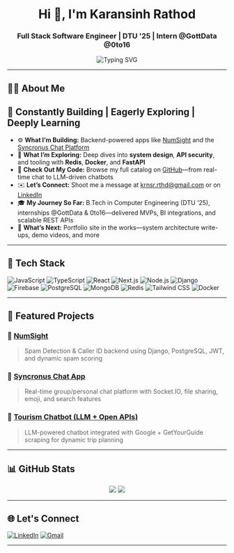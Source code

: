 <h1 align="center">Hi 👋, I'm Karansinh Rathod</h1>
<h3 align="center">Full Stack Software Engineer | DTU '25 | Intern @GottData @0to16</h3>

<p align="center">
  <img src="https://readme-typing-svg.herokuapp.com?font=Fira+Code&duration=2500&pause=1000&center=true&vCenter=true&width=435&lines=Building+scalable+web+apps;Lover+of+clean+architecture;Open+to+SDE+roles+%F0%9F%9A%80" alt="Typing SVG" />
</p>

---

## 🧑‍💻 About Me

## 🚀 Constantly Building | Eagerly Exploring | Deeply Learning

- ⚙️ **What I’m Building:** Backend-powered apps like [NumSight](https://github.com/K2R-krn/NumSight) and the [Syncronus Chat Platform](https://github.com/K2R-krn/Syncronus-project)  
- 📖 **What I’m Exploring:** Deep dives into **system design**, **API security**, and tooling with **Redis**, **Docker**, and **FastAPI**  
- 🔗 **Check Out My Code:** Browse my full catalog on [GitHub](https://github.com/K2R-krn)—from real-time chat to LLM-driven chatbots  
- ✉️ **Let’s Connect:** Shoot me a message at [krnsr.rthd@gmail.com](mailto:krnsr.rthd@gmail.com) or on [LinkedIn](https://www.linkedin.com/in/karansinhrathod)  
- 🎓 **My Journey So Far:** B.Tech in Computer Engineering (DTU ’25), internships @GottData & 0to16—delivered MVPs, BI integrations, and scalable REST APIs  
- 🌱 **What’s Next:** Portfolio site in the works—system architecture write-ups, demo videos, and more  



---

## 🚀 Tech Stack

![JavaScript](https://img.shields.io/badge/-JavaScript-black?style=flat-square&logo=javascript)
![TypeScript](https://img.shields.io/badge/-TypeScript-black?style=flat-square&logo=typescript)
![React](https://img.shields.io/badge/-React-black?style=flat-square&logo=react)
![Next.js](https://img.shields.io/badge/-Next.js-black?style=flat-square&logo=next.js)
![Node.js](https://img.shields.io/badge/-Node.js-black?style=flat-square&logo=node.js)
![Django](https://img.shields.io/badge/-Django-black?style=flat-square&logo=django)
![Firebase](https://img.shields.io/badge/-Firebase-black?style=flat-square&logo=firebase)
![PostgreSQL](https://img.shields.io/badge/-PostgreSQL-black?style=flat-square&logo=postgresql)
![MongoDB](https://img.shields.io/badge/-MongoDB-black?style=flat-square&logo=mongodb)
![Redis](https://img.shields.io/badge/-Redis-black?style=flat-square&logo=redis)
![Tailwind CSS](https://img.shields.io/badge/-TailwindCSS-black?style=flat-square&logo=tailwindcss)
![Docker](https://img.shields.io/badge/-Docker-black?style=flat-square&logo=docker)

---

## 📌 Featured Projects

### 🔹 [NumSight](https://github.com/K2R-krn/NumSight)  
> Spam Detection & Caller ID backend using Django, PostgreSQL, JWT, and dynamic spam scoring

### 🔹 [Syncronus Chat App](https://github.com/K2R-krn/Syncronus-project)  
> Real-time group/personal chat platform with Socket.IO, file sharing, emoji, and search features

### 🔹 [Tourism Chatbot (LLM + Open APIs)](https://github.com/K2R-krn/tourism-chatbot-getyourguide)  
> LLM-powered chatbot integrated with Google + GetYourGuide scraping for dynamic trip planning

---

## 📊 GitHub Stats

<p align="center">
  <img src="https://github-readme-stats.vercel.app/api?username=K2R-krn&show_icons=true&theme=github_dark" />
  <img src="https://github-readme-streak-stats.herokuapp.com?user=K2R-krn&theme=github-dark" />
</p>

---

## 🌐 Let's Connect

[![LinkedIn](https://img.shields.io/badge/-karansinhrathod-blue?style=flat-square&logo=Linkedin&logoColor=white&link=https://linkedin.com/in/karansinhrathod)](https://linkedin.com/in/karansinhrathod)
[![Gmail](https://img.shields.io/badge/-krnsr.rthd@gmail.com-c14438?style=flat-square&logo=Gmail&logoColor=white)](mailto:krnsr.rthd@gmail.com)

---

